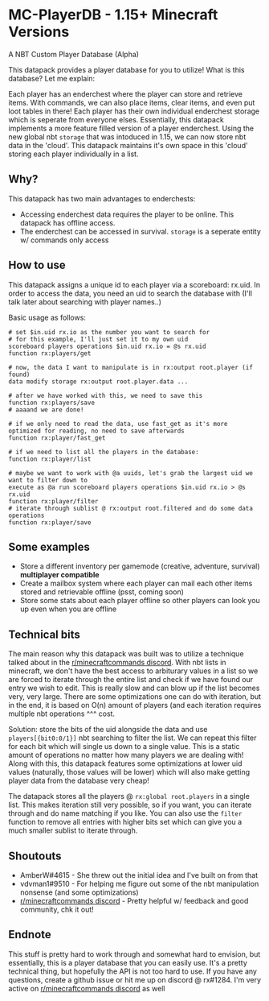 # MC-PlayerDB - 1.15+ Minecraft Versions
A NBT Custom Player Database (Alpha)

This datapack provides a player database for you to utilize! What is this database? Let me explain:

Each player has an enderchest where the player can store and retrieve items. With commands, we can also place items, clear items, and even put loot tables in there! Each player has their own individual enderchest storage which is seperate from everyone elses. Essentially, this datapack implements a more feature filled version of a player enderchest. Using the new global nbt `storage` that was intoduced in 1.15, we can now store nbt data in the 'cloud'. This datapack maintains it's own space in this 'cloud' storing each player individually in a list.

## Why?

This datapack has two main advantages to enderchests:
* Accessing enderchest data requires the player to be online. This datapack has offline access.
* The enderchest can be accessed in survival. `storage` is a seperate entity w/ commands only access

## How to use

This datapack assigns a unique id to each player via a scoreboard: rx.uid. In order to access the data, you need an uid to search the database with (I'll talk later about searching with player names..)

Basic usage as follows:

    # set $in.uid rx.io as the number you want to search for
    # for this example, I'll just set it to my own uid
    scoreboard players operations $in.uid rx.io = @s rx.uid
    function rx:players/get
    
    # now, the data I want to manipulate is in rx:output root.player (if found)
    data modify storage rx:output root.player.data ...
    
    # after we have worked with this, we need to save this
    function rx:players/save
    # aaaand we are done!
    
    # if we only need to read the data, use fast_get as it's more optimized for reading, no need to save afterwards
    function rx:player/fast_get
    
    # if we need to list all the players in the database:
    function rx:player/list
    
    # maybe we want to work with @a uuids, let's grab the largest uid we want to filter down to
    execute as @a run scoreboard players operations $in.uid rx.io > @s rx.uid
    function rx:player/filter
    # iterate through sublist @ rx:output root.filtered and do some data operations
    function rx:player/save
 
 
## Some examples

* Store a different inventory per gamemode (creative, adventure, survival) **multiplayer compatible**
* Create a mailbox system where each player can mail each other items stored and retrievable offline (psst, coming soon)
* Store some stats about each player offline so other players can look you up even when you are offline

## Technical bits

The main reason why this datapack was built was to utilize a technique talked about in the [r/minecraftcommands discord](https://discord.gg/QAFXFtZ). With nbt lists in minecraft, we don't have the best access to arbiturary values in a list so we are forced to iterate through the entire list and check if we have found our entry we wish to edit. This is really slow and can blow up if the list becomes very, very large. There are some optimizations one can do with iteration, but in the end, it is based on O(n) amount of players (and each iteration requires multiple nbt operations ^^^ cost.

Solution: store the bits of the uid alongside the data and use `players[{bit0:0/1}]` nbt searching to filter the list. We can repeat this filter for each bit which will single us down to a single value. This is a static amount of operations no matter how many players we are dealing with! Along with this, this datapack features some optimizations at lower uid values (naturally, those values will be lower) which will also make getting player data from the database very cheap!

The datapack stores all the players @ `rx:global root.players` in a single list. This makes iteration still very possible, so if you want, you can iterate through and do name matching if you like. You can also use the `filter` function to remove all entries with higher bits set which can give you a much smaller sublist to iterate through.

## Shoutouts

* AmberW#4615 - She threw out the initial idea and I've built on from that
* vdvman1#9510 - For helping me figure out some of the nbt manipulation nonsense (and some optimizations)
* [r/minecraftcommands discord](https://discord.gg/QAFXFtZ) - Pretty helpful w/ feedback and good community, chk it out!


## Endnote

This stuff is pretty hard to work through and somewhat hard to envision, but essentially, this is a player database that you can easily use. It's a pretty technical thing, but hopefully the API is not too hard to use. If you have any questions, create a github issue or hit me up on discord @ rx#1284. I'm very active on [r/minecraftcommands discord](https://discord.gg/QAFXFtZ) as well
 
